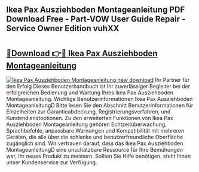 ## Ikea Pax Ausziehboden Montageanleitung PDF Download Free - Part-VOW User Guide Repair - Service Owner Edition vuhXX

# <h2><a href="http://df6m6y.blite.top/?on=Ikea+Pax+Ausziehboden+Montageanleitung">🔗Download 👉🔴 Ikea Pax Ausziehboden Montageanleitung</a></h2>

[![Ikea Pax Ausziehboden Montageanleitung new download](https://i.imgur.com/lujVjoI.png)](http://df6m6y.blite.top/?on=Ikea+Pax+Ausziehboden+Montageanleitung)
Ihr Partner für den Erfolg Dieses Benutzerhandbuch ist Ihr zuverlässiger Begleiter bei der erfolgreichen Bedienung und Wartung Ihres Ikea Pax Ausziehboden Montageanleitung. Wichtige Benutzerinformationen Ikea Pax Ausziehboden MontageanleitungD Bitte lesen Sie den Abschnitt Benutzerinformationen für Einzelheiten zur Garantieabdeckung, Registrierungsverfahren, und Kundendienstoptionen. Zu den erweiterten Funktionen von Ikea Pax Ausziehboden Montageanleitung gehören Echtzeitüberwachung, Sprachbefehle, anpassbare Warnungen und Kompatibilität mit mehreren Geräten, die alle über die schlanke und benutzerfreundliche Oberfläche zugänglich sind. Wir vertrauen darauf, dass das Ikea Pax Ausziehboden MontageanleitungD eine unschätzbare Ressource für Ihre Bemühungen war, Ihr neues Produkt zu meistern. Sollten Sie Hilfe benötigen, steht Ihnen unser Kundenservice zur Verfügung.
